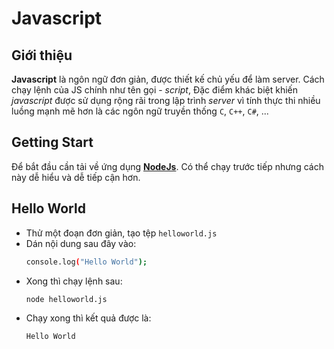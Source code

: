 # Javascript

## Giới thiệu

__Javascript__ là ngôn ngữ đơn giản, được thiết kế chủ yếu để làm server. Cách chạy lệnh của JS chính như tên gọi - _script_, Đặc điểm khác biệt khiến _javascript_ được sử dụng rộng rãi trong lập trình _server_ vì tính thực thi nhiều luồng mạnh mẽ hơn là các ngôn ngữ truyền thống `C`, `C++`, `C#`, ...

## Getting Start

Để bắt đầu cần tải về ứng dụng [__NodeJs__](../../Tools/NodeJS/nodejs.md). Có thể chạy trước tiếp nhưng cách này dễ hiểu và dễ tiếp cận hơn.

## Hello World

- Thử một đoạn đơn giản, tạo tệp `helloworld.js`
- Dán nội dung sau đây vào:
    ```bash
    console.log("Hello World");
    ```
- Xong thì chạy lệnh sau:
    ```bash
    node helloworld.js
    ```
- Chạy xong thì kết quả được là:
    ```bash
    Hello World
    ```